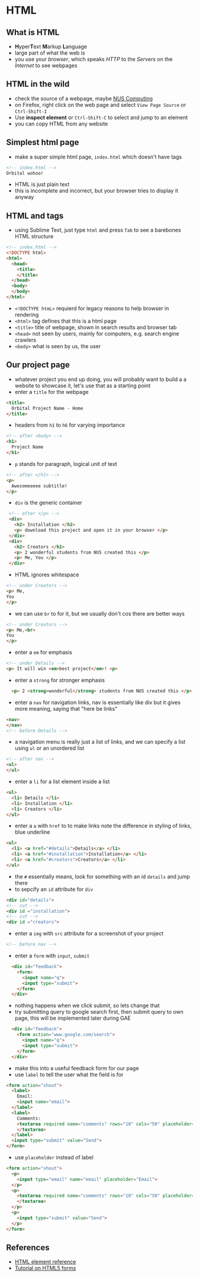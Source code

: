 HTML
====
What is HTML
------------
- **H**yper**T**ext **M**arkup **L**anguage
- large part of what the web is
- you use your *browser*, which speaks *HTTP* to the *Servers*
    on the *Internet* to see webpages

HTML in the wild
----------------
- check the source of a webpage, maybe [NUS Computing](www.comp.nus.edu.sg)
- on Firefox, right click on the web page and select `View Page Source`
    or `Ctrl-Shift-I`
- Use **inspect element** or `Ctrl-Shift-C` to select and jump to an element
- you can copy HTML from any website

Simplest html page
------------------
- make a super simple html page, `index.html` which doesn't have tags
``` html
<!-- index.html -->
Orbital wohoo!
```
- HTML is just plain text
- this is incomplete and incorrect, but your browser tries to
    display it anyway

HTML and tags
-------------
- using Sublime Text, just type `html` and press `Tab` to see a barebones
    HTML structure
``` html
<!-- index.html -->
<!DOCTYPE html>
<html>
  <head>
    <title>
    </title>
  </head>
  <body>
  </body>
</html>
```
- `<!DOCTYPE htmL>` requierd for legacy reasons to help browser in rendering
- `<html>` tag defines that this is a html page
- `<title>` title of webpage, shown in search results and browser tab
- `<head>` not seen by users, mainly for computers, e.g. search engine crawlers
- `<body>` what is seen by us, the user

Our project page
----------------
- whatever project you end up doing, you will probably want to build a
    a website to showcase it, let's use that as a starting point
- enter a `title` for the webpage
```html
<title>
  Orbital Project Name - Home
</title>
```
- headers from `h1` to `h6` for varying importance
``` html
<!-- after <body> -->
<h1>
  Project Name
</h1>
```
- `p` stands for paragraph, logical unit of text
``` html
<!-- after </h1> -->
<p>
  Awesomeeeee subtitle!
</p>
```
- `div` is the generic container
``` html
 <!-- after </p> -->
 <div>
   <h2> Installation </h2>
   <p> download this project and open it in your browser </p>
 </div>
 <div>
   <h2> Creators </h2>
   <p> 2 wonderful students from NUS created this </p>
   <p> Me, You </p>
 </div>
```
- HTML ignores whitespace
```html
<!-- under Creators -->
<p> Me,
You
</p>
```
- we can use `br` to for it, but we usually don't cos there are better ways
```html
<!-- under Creators -->
<p> Me,<br>
You
</p>
```
- enter a `em` for emphasis
```html
<!-- under Details -->
<p> It will win <em>best project</em>! <p>
```
- enter a `strong` for stronger emphasis
```html
  <p> 2 <strong>wonderful</strong> students from NUS created this </p>
```
- enter a `nav` for navigation links, nav is essentially like div but it
    gives more meaning, saying that "here be links"
```html
<nav>
</nav>
<!-- before Details -->
```
- a navigation menu is really just a list of links, and we can specify a list
    using `ul` or an unordered list
```html
<!-- after nav -->
<ul>
</ul>
```
- enter a `li` for a list element inside a list
```html
<ul>
  <li> Details </li>
  <li> Installation </li>
  <li> Creators </li>
</ul>
```
- enter a `a` with `href` to to make links
    note the difference in styling of links, blue underline
```html
<ul>
  <li> <a href="#details">Details</a> </li>
  <li> <a href="#installation">Installation</a> </li>
  <li> <a href="#creators">Creators</a> </li>
</ul>
```
- the `#` essentially means, look for something with an id `details` and
    jump there
- to sepcify an `id` attribute for `div`
```html
<div id="details">
<!-- cut -->
<div id ="installation">
<!-- cut -->
<div id ="creators">
```
- enter a `img` with `src` attribute for a screenshot of your project
```html
<!-- before nav -->
```
- enter a `form` with `input`, `submit`
```html
  <div id="feedback">
    <form>
      <input name="q">
      <input type="submit">
    </form>
  </div>
```
- nothing happens when we click submit, so lets change that
- try submitting query to google search first, then submit query to
    own page, this will be implemented later during GAE
```html
  <div id="feedback">
    <form action="www.google.com/search">
      <input name="q">
      <input type="submit">
    </form>
  </div>
```
- make this into a useful feedback form for our page
- use `label` to tell the user what the field is for
```html
<form action="shout">
  <label>
    Email:
    <input name="email">
  </label>
  <label>
    Comments:
    <textarea required name="comments" rows="10" cols="50" placeholder="What do you think?">
    </textarea>
  </label>
  <input type="submit" value="Send">
</form>
```
- use `placeholder` instead of label
```html
<form action="shout">
  <p>
    <input type="email" name="email" placeholder="Email">
  </p>
  <p>
    <textarea required name="comments" rows="10" cols="50" placeholder="What do you think?">
    </textarea>
  </p>
  <p>
    <input type="submit" value="Send">
  </p>
</form>
```

References
----------
- [HTML element reference](https://developer.mozilla.org/en-US/docs/Web/HTML/Element)
- [Tutorial on HTML5 forms](www.html5rocks.com/en/tutorials/forms/html5forms/)

